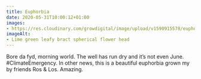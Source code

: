 ```yaml
---
title: Euphorbia
date: 2020-05-31T10:00:12+01:00
images:
- https://res.cloudinary.com/growdigital/image/upload/v1590915578/euphorbia-flower-ros.jpg
imageAlt:
- Lime green leafy bract spherical flower head
---
```


Bore da fyd, morning world. The well has run dry and it’s not even June. #ClimateEmergency. In other news, this is a beautiful euphorbia grown my by friends Ros & Los. Amazing.
